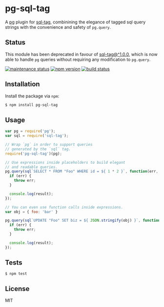 # pg-sql-tag

A [pg](https://github.com/brianc/node-postgres) plugin for [sql-tag](https://www.npmjs.com/package/sql-tag), combinining the elegance of tagged sql query strings with the convenience and safety of `pg.query`.

## Status

This module has been deprecated in favour of [sql-tag@^1.0.0](https://github.com/seegno/sql-tag), which is now able to handle `pg` queries without requiring any modification to `pg.query`.

[![maintenance status][maintenance-image]]()
[![npm version][npm-image]][npm-url]
[![build status][travis-image]][travis-url]

## Installation

Install the package via `npm`:

```bash
$ npm install pg-sql-tag
```

## Usage

```js
var pg = require('pg');
var sql = require('sql-tag');

// Wrap `pg` in order to support queries
// generated by the `sql` tag.
require('pg-sql-tag')(pg);

// Use expressions inside placeholders to build elegant
// and readable queries.
pg.query(sql`SELECT * FROM "Foo" WHERE id = ${ 1 * 2 }`, function(err, result) {
  if (err) {
    throw err;
  }

  console.log(result);
});

// You can even use function calls inside expressions.
var obj = { foo: 'bar' }

pg.query(sql`UPDATE "Foo" SET biz = ${ JSON.stringify(obj) }`, function(err, result) {
  if (err) {
    throw err;
  }

  console.log(result);
});
```

## Tests

```
$ npm test
```

## License

MIT

[maintenance-image]: https://img.shields.io/maintenance/no/2016.svg?style=flat-square
[npm-image]: https://img.shields.io/npm/v/pg-sql-tag.svg?style=flat-square
[npm-url]: https://www.npmjs.com/package/pg-sql-tag
[travis-image]: https://img.shields.io/travis/seegno/pg-sql-tag/v0.0.2.svg?style=flat-square
[travis-url]: https://travis-ci.org/seegno/pg-sql-tag

